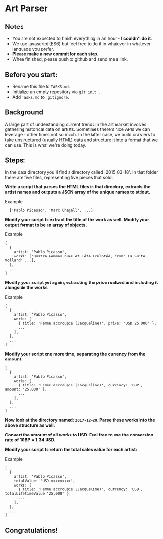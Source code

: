 # Art Parser

## Notes
- You are not expected to finish everything in an hour - **I couldn't do it**.
- We use javascript (ES6) but feel free to do it in whatever in whatever language you prefer.
- **Please make a new commit for each step.**
- When finished, please push to github and send me a link.

## Before you start:
- Rename this file to `TASKS.md`.
- Initialize an empty repository via `git init .`
- Add `Tasks.md` to `.gitignore`.

## Background

A large part of understanding current trends in the art market involves gathering historical data on artists.  Sometimes there's nice APIs we can leverage - other times not so much. In the latter case, we build crawlers to take unstructured (usually HTML) data and structure it into a format that we can use. This is what we're doing today.

## Steps:

In the data directory you'll find a directory called '2015-03-18'. In that folder there are five files, representing five pieces that sold.

**Write a script that parses the HTML files in that directory, extracts the artist names and outputs a JSON array of the unique names to stdout.**

Example:
```
  ['Pablo Picasso', 'Marc Chagall', ...]
```

**Modify your script to extract the title of the work as well. Modify your output format to be an array of objects.**

Example:
```
[
  {
    artist: 'Pablo Picasso',
    works: ['Quatre Femmes nues et Tête sculptée, from: La Suite Vollard' ...],
  },
  ...
]
```
**Modify your script yet again, extracting the price realized and including it alongside the works.**

Example:
```
[
  {
    artist: 'Pablo Picasso',
    works: [
      { title: 'Femme accroupie (Jacqueline)', price: 'USD 25,000' },
      ...
    ],
  },
  ...
]
```
**Modify your script one more time, separating the currency from the amount.**
```
[
  {
    artist: 'Pablo Picasso',
    works: [
      { title: 'Femme accroupie (Jacqueline)', currency: 'GBP', amount: '25,000' },
      ...
    ],
  },
  ...
]
```


**Now look at the directory named: `2017-12-20`. Parse these works into the above structure as well.**

**Convert the amount of all works to USD. Feel free to use the conversion rate of 1GBP = 1.34 USD.**

**Modify your script to return the total sales value for each artist:**

Example:
```
[
  {
    artist: 'Pablo Picasso',
    totalValue: 'USD xxxxxxxxx',
    works: [
      { title: 'Femme accroupie (Jacqueline)', currency: 'USD', totalLifetimeValue '25,000' },
      ...
    ],
  },
  ...
]
```

## Congratulations!
